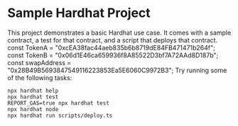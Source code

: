 # Sample Hardhat Project

This project demonstrates a basic Hardhat use case. It comes with a sample contract, a test for that contract, and a script that deploys that contract.
 const TokenA = "0xcEA38fac44aeb835b6b8719dE84FB471471b264f";
    const TokenB = "0x06d1E46ca659936f8A85522D3bf7A72AAd8D187b";
    const swapAddress = "0x28B49B5693847549116223853Ea5E6060C9972B3";
Try running some of the following tasks:

```shell
npx hardhat help
npx hardhat test
REPORT_GAS=true npx hardhat test
npx hardhat node
npx hardhat run scripts/deploy.ts
```
